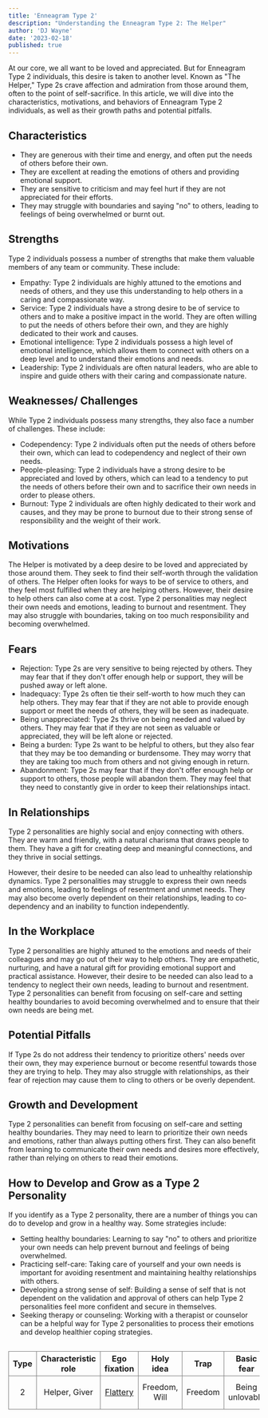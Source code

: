 ```yaml
---
title: 'Enneagram Type 2'
description: "Understanding the Enneagram Type 2: The Helper"
author: 'DJ Wayne'
date: '2023-02-18'
published: true
---
```




At our core, we all want to be loved and appreciated. But for Enneagram Type 2 individuals, this desire is taken to another level. Known as "The Helper," Type 2s crave affection and admiration from those around them, often to the point of self-sacrifice. In this article, we will dive into the characteristics, motivations, and behaviors of Enneagram Type 2 individuals, as well as their growth paths and potential pitfalls.

## Characteristics

- They are generous with their time and energy, and often put the needs of others before their own.
- They are excellent at reading the emotions of others and providing emotional support.
- They are sensitive to criticism and may feel hurt if they are not appreciated for their efforts.
- They may struggle with boundaries and saying "no" to others, leading to feelings of being overwhelmed or burnt out.

## Strengths

Type 2 individuals possess a number of strengths that make them valuable members of any team or community. These include:

- Empathy: Type 2 individuals are highly attuned to the emotions and needs of others, and they use this understanding to help others in a caring and compassionate way.
- Service: Type 2 individuals have a strong desire to be of service to others and to make a positive impact in the world. They are often willing to put the needs of others before their own, and they are highly dedicated to their work and causes.
- Emotional intelligence: Type 2 individuals possess a high level of emotional intelligence, which allows them to connect with others on a deep level and to understand their emotions and needs.
- Leadership: Type 2 individuals are often natural leaders, who are able to inspire and guide others with their caring and compassionate nature.

## Weaknesses/ Challenges

While Type 2 individuals possess many strengths, they also face a number of challenges. These include:

- Codependency: Type 2 individuals often put the needs of others before their own, which can lead to codependency and neglect of their own needs.
- People-pleasing: Type 2 individuals have a strong desire to be appreciated and loved by others, which can lead to a tendency to put the needs of others before their own and to sacrifice their own needs in order to please others.
- Burnout: Type 2 individuals are often highly dedicated to their work and causes, and they may be prone to burnout due to their strong sense of responsibility and the weight of their work.

## Motivations

The Helper is motivated by a deep desire to be loved and appreciated by those around them. They seek to find their self-worth through the validation of others. The Helper often looks for ways to be of service to others, and they feel most fulfilled when they are helping others. However, their desire to help others can also come at a cost. Type 2 personalities may neglect their own needs and emotions, leading to burnout and resentment. They may also struggle with boundaries, taking on too much responsibility and becoming overwhelmed.

## Fears

- Rejection: Type 2s are very sensitive to being rejected by others. They may fear that if they don't offer enough help or support, they will be pushed away or left alone.
- Inadequacy: Type 2s often tie their self-worth to how much they can help others. They may fear that if they are not able to provide enough support or meet the needs of others, they will be seen as inadequate.
- Being unappreciated: Type 2s thrive on being needed and valued by others. They may fear that if they are not seen as valuable or appreciated, they will be left alone or rejected.
- Being a burden: Type 2s want to be helpful to others, but they also fear that they may be too demanding or burdensome. They may worry that they are taking too much from others and not giving enough in return.
- Abandonment: Type 2s may fear that if they don't offer enough help or support to others, those people will abandon them. They may feel that they need to constantly give in order to keep their relationships intact.

## In Relationships

Type 2 personalities are highly social and enjoy connecting with others. They are warm and friendly, with a natural charisma that draws people to them. They have a gift for creating deep and meaningful connections, and they thrive in social settings.

However, their desire to be needed can also lead to unhealthy relationship dynamics. Type 2 personalities may struggle to express their own needs and emotions, leading to feelings of resentment and unmet needs. They may also become overly dependent on their relationships, leading to co-dependency and an inability to function independently.

## In the Workplace

Type 2 personalities are highly attuned to the emotions and needs of their colleagues and may go out of their way to help others. They are empathetic, nurturing, and have a natural gift for providing emotional support and practical assistance. However, their desire to be needed can also lead to a tendency to neglect their own needs, leading to burnout and resentment. Type 2 personalities can benefit from focusing on self-care and setting healthy boundaries to avoid becoming overwhelmed and to ensure that their own needs are being met.

## Potential Pitfalls

If Type 2s do not address their tendency to prioritize others' needs over their own, they may experience burnout or become resentful towards those they are trying to help. They may also struggle with relationships, as their fear of rejection may cause them to cling to others or be overly dependent.

## Growth and Development

Type 2 personalities can benefit from focusing on self-care and setting healthy boundaries. They may need to learn to prioritize their own needs and emotions, rather than always putting others first. They can also benefit from learning to communicate their own needs and desires more effectively, rather than relying on others to read their emotions.

## How to Develop and Grow as a Type 2 Personality

If you identify as a Type 2 personality, there are a number of things you can do to develop and grow in a healthy way. Some strategies include:

- Setting healthy boundaries: Learning to say "no" to others and prioritize your own needs can help prevent burnout and feelings of being overwhelmed.
- Practicing self-care: Taking care of yourself and your own needs is important for avoiding resentment and maintaining healthy relationships with others.
- Developing a strong sense of self: Building a sense of self that is not dependent on the validation and approval of others can help Type 2 personalities feel more confident and secure in themselves.
- Seeking therapy or counseling: Working with a therapist or counselor can be a helpful way for Type 2 personalities to process their emotions and develop healthier coping strategies.

<div class="scroll-table">

| Type | Characteristic role | Ego fixation                                       | Holy idea     | Trap    | Basic fear      | Basic desire           | [Temptation](https://en.wikipedia.org/wiki/Temptation)                                   | [Vice](https://en.wikipedia.org/wiki/Seven_deadly_sins)/Passion | [Virtue](https://en.wikipedia.org/wiki/Virtue)     | Stress/ Disintegration | Security/ Integration |
| ---- | ------------------- | -------------------------------------------------- | ------------- | ------- | --------------- | ---------------------- | ---------------------------------------------------------------------------------------- | --------------------------------------------------------------- | -------------------------------------------------- | ---------------------- | --------------------- |
| 2    | Helper, Giver       | [Flattery](https://en.wikipedia.org/wiki/Flattery) | Freedom, Will | Freedom | Being unlovable | To feel worthy of love | Deny own needs, [manipulation](https://en.wikipedia.org/wiki/Psychological_manipulation) | [Pride](https://en.wikipedia.org/wiki/Pride)                    | [Humility](https://en.wikipedia.org/wiki/Humility) | 8                      | 4                     |

</div>

<style>
    .scroll-table {
    overflow-x: scroll;
}
tr {

    border: 1px solid grey;
    text-align: center;
}
td {

    border: 1px solid grey;
    text-align: center;
}
th {

    border: 1px solid grey;
    text-align: center;
}

</style>
